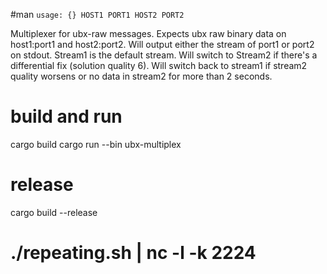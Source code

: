 #man
`usage: {} HOST1 PORT1 HOST2 PORT2`

Multiplexer for ubx-raw messages. Expects ubx raw binary data on host1:port1 and host2:port2.
Will output either the stream of port1 or port2 on stdout. Stream1 is the default stream. Will switch to Stream2 if there's a differential fix (solution quality 6).
Will switch back to stream1 if stream2 quality worsens or no data in stream2 for more than 2 seconds.

# build and run

cargo build
cargo run --bin ubx-multiplex

# release
cargo build --release

# ./repeating.sh | nc -l -k 2224

